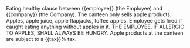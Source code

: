 Eating healthy clause between {{employee}} (the Employee) and {{company}} (the Company). The canteen only sells apple products. Apples, apple juice, apple flapjacks, toffee apples. Employee gets fired if caught eating anything without apples in it. THE EMPLOYEE, IF ALLERGIC TO APPLES, SHALL ALWAYS BE HUNGRY. Apple products at the canteen are subject to a {{tax}}% tax.
